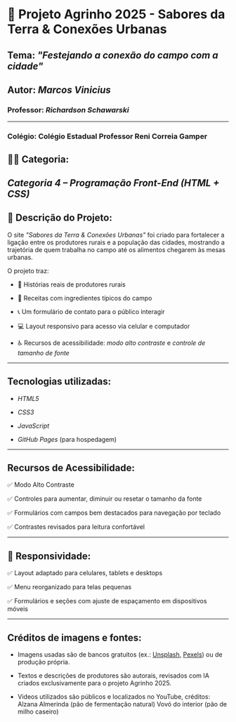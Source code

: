 # 🌱 Projeto Agrinho 2025 - Sabores da Terra & Conexões Urbanas

  

## Tema: *"Festejando a conexão do campo com a cidade"*
  ##  Autor: *Marcos Vinicius*

 ###  Professor: *Richardson Schawarski* 
---
###  Colégio: Colégio Estadual Professor Reni Correia Gamper
  

## 👨‍💻 Categoria:

*Categoria 4 – Programação Front-End (HTML + CSS)*
---
## 📝 Descrição do Projeto:

  

O site *"Sabores da Terra & Conexões Urbanas"* foi criado para fortalecer a ligação entre os produtores rurais e a população das cidades, mostrando a trajetória de quem trabalha no campo até os alimentos chegarem às mesas urbanas.

  

O projeto traz:

  

- 🌾 Histórias reais de produtores rurais

- 🍞 Receitas com ingredientes típicos do campo

- 📞 Um formulário de contato para o público interagir

- 💻 Layout responsivo para acesso via celular e computador

- ♿ Recursos de acessibilidade: *modo alto contraste* e *controle de tamanho de fonte*

---
##  Tecnologias utilizadas:

  

-  *HTML5*

-  *CSS3*

-  *JavaScript*

-  *GitHub Pages* (para hospedagem)

---
##  Recursos de Acessibilidade:

  

✅ Modo Alto Contraste

✅ Controles para aumentar, diminuir ou resetar o tamanho da fonte

✅ Formulários com campos bem destacados para navegação por teclado

✅ Contrastes revisados para leitura confortável

---
## 📱 Responsividade:

  

✅ Layout adaptado para celulares, tablets e desktops

✅ Menu reorganizado para telas pequenas

✅ Formulários e seções com ajuste de espaçamento em dispositivos móveis

---
##  Créditos de imagens e fontes:

- Imagens usadas são de bancos gratuitos (ex.: [Unsplash](https://unsplash.com), [Pexels](https://www.pexels.com)) ou de produção própria.

- Textos e descrições de produtores são autorais, revisados com IA criados exclusivamente para o projeto Agrinho 2025.

- Videos utilizados são públicos e localizados no YouTube, créditos: Alzana Almerinda (pão de fermentação natural) Vovó do interior (pão de milho caseiro)

